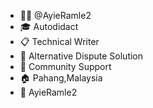 - 👩‍💻 @AyieRamle2
- 🎓 Autodidact
- 📋 Technical Writer
- 💼 Alternative Dispute Solution
- 🏢 Community Support
- 🏠 Pahang,Malaysia
- 💬 AyieRamle2


<!---
AyieRamle2/AR-Project is a ✨ special ✨ repository because its `README.md` (this file) appears on your GitHub profile.
You can click the Preview link to take a look at your changes.
--->
